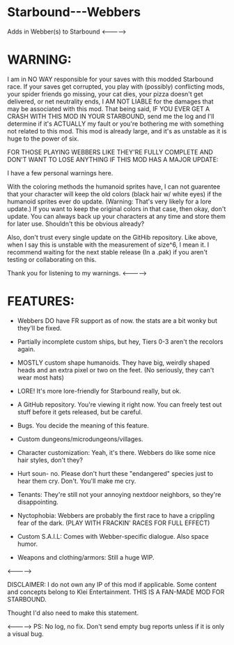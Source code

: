 # Starbound---Webbers
Adds in Webber(s) to Starbound
<----->
# WARNING:
I am in NO WAY responsible for your saves with this modded Starbound race. If your saves get corrupted, you play with (possibly) conflicting mods, your spider friends go missing, your cat dies, your pizza doesn't get delivered, or net neutrality ends, I AM NOT LIABLE for the damages that may be associated with this mod. That being said, IF YOU EVER GET A CRASH WITH THIS MOD IN YOUR STARBOUND, send me the log and I'll determine if it's ACTUALLY my fault or you're bothering me with something not related to this mod. This mod is already large, and it's as unstable as it is huge to the power of six.

FOR THOSE PLAYING WEBBERS LIKE THEY'RE FULLY COMPLETE AND DON'T WANT TO LOSE ANYTHING IF THIS MOD HAS A MAJOR UPDATE:

I have a few personal warnings here.

With the coloring methods the humanoid sprites have, I can not guarentee that your character will keep the old colors (black hair w/ white eyes) if the humanoid sprites ever do update. (Warning: That's very likely for a lore update.) If you want to keep the original colors in that case, then okay, don't update. You can always back up your characters at any time and store them for later use. Shouldn't this be obvious already?

Also, don't trust every single update on the GitHib repository. Like above, when I say this is unstable with the measurement of size^6, I mean it. I recommend waiting for the next stable release (In a .pak) if you aren't testing or collaborating on this.

Thank you for listening to my warnings.
<----->
# FEATURES:

- Webbers DO have FR support as of now. the stats are a bit wonky but they'll be fixed.

- Partially incomplete custom ships, but hey, Tiers 0-3 aren't the recolors again.

- MOSTLY custom shape humanoids. They have big, weirdly shaped heads and an extra pixel or two on the feet. (No seriously, they can't wear most hats)

- LORE! It's more lore-friendly for Starbound really, but ok.

- A GitHub repository. You're viewing it right now. You can freely test out stuff before it gets released, but be careful.

- Bugs. You decide the meaning of this feature.

- Custom dungeons/microdungeons/villages.

- Character customization: Yeah, it's there. Webbers do like some nice hair styles, don't they?

- Hurt soun- no. Please don't hurt these "endangered" species just to hear them cry. Don't. You'll make me cry.

- Tenants: They're still not your annoying nextdoor neighbors, so they're disappointing.

- Nyctophobia: Webbers are probably the first race to have a crippling fear of the dark. (PLAY WITH FRACKIN' RACES FOR FULL EFFECT)

- Custom S.A.I.L: Comes with Webber-specific dialogue. Also space humor.

- Weapons and clothing/armors: Still a huge WIP.

<----->

DISCLAIMER: I do not own any IP of this mod if applicable. Some content and concepts belong to Klei Entertainment. THIS IS A FAN-MADE MOD FOR STARBOUND.

Thought I'd also need to make this statement.

<----->
PS: No log, no fix. Don't send empty bug reports unless if it is only a visual bug.
